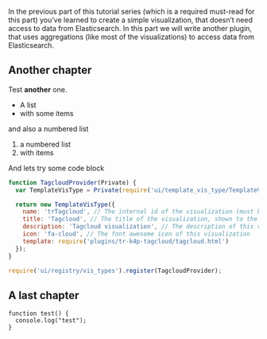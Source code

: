 <!--
title: Kibana 4 Tutorial - Part 2: Discover
created: 2015-12-23T11:30:00
authors:
  - timroes
  - annaroes
status: draft
-->

In the previous part of this tutorial series (which is a required must-read
for this part) you’ve learned to create a simple visualization, that doesn’t
need access to data from Elasticsearch. In this part we will write another plugin,
that uses aggregations (like most of the visualizations) to access data from
Elasticsearch.

Another chapter
---------------

Test **another** one.

* A list
* with some items

and also a numbered list

1. a numbered list
2. with items

And lets try some code block

```javascript
function TagcloudProvider(Private) {
  var TemplateVisType = Private(require('ui/template_vis_type/TemplateVisType'));

  return new TemplateVisType({
    name: 'trTagcloud', // The internal id of the visualization (must be unique)
    title: 'Tagcloud', // The title of the visualization, shown to the user
    description: 'Tagcloud visualization', // The description of this vis
    icon: 'fa-cloud', // The font awesome icon of this visualization
    template: require('plugins/tr-k4p-tagcloud/tagcloud.html')
  });
}

require('ui/registry/vis_types').register(TagcloudProvider);
```

A last chapter
--------------

```
function test() {
  console.log("test");
}
```
